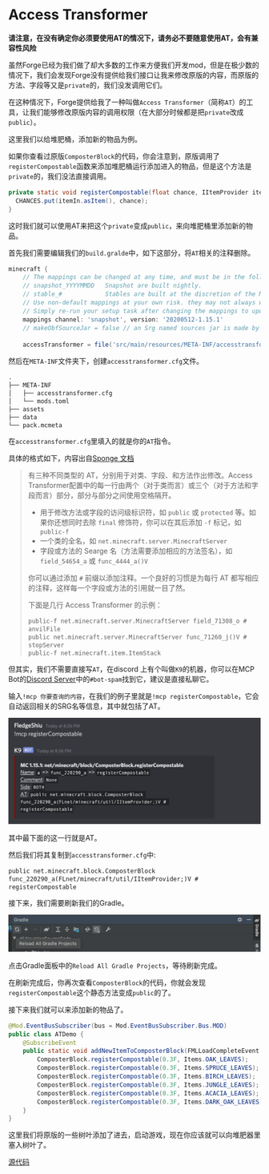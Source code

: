 # Access Transformer

**请注意，在没有确定你必须要使用AT的情况下，请务必不要随意使用AT，会有兼容性风险**

虽然Forge已经为我们做了却大多数的工作来方便我们开发mod，但是在极少数的情况下，我们会发现Forge没有提供给我们接口让我来修改原版的内容，而原版的方法、字段等又是`private`的，我们没发调用它们。

在这种情况下，Forge提供给我了一种叫做`Access Transformer`（简称`AT`）的工具，让我们能够修改原版内容的调用权限（在大部分时候都是把`private`改成`public`）。

这里我们以给堆肥桶，添加新的物品为例。

如果你查看过原版`ComposterBlock`的代码，你会注意到，原版调用了`registerCompostable`函数来添加堆肥桶运行添加进入的物品，但是这个方法是`private`的，我们没法直接调用。

```java
private static void registerCompostable(float chance, IItemProvider itemIn) {
  CHANCES.put(itemIn.asItem(), chance);
}
```

这时我们就可以使用AT来把这个`private`变成`public`，来向堆肥桶里添加新的物品。

首先我们需要编辑我们的`build.gralde`中，如下这部分，将`AT`相关的注释删除。

```groovy
minecraft {
    // The mappings can be changed at any time, and must be in the following format.
    // snapshot_YYYYMMDD   Snapshot are built nightly.
    // stable_#            Stables are built at the discretion of the MCP team.
    // Use non-default mappings at your own risk. they may not always work.
    // Simply re-run your setup task after changing the mappings to update your workspace.
    mappings channel: 'snapshot', version: '20200512-1.15.1'
    // makeObfSourceJar = false // an Srg named sources jar is made by default. uncomment this to disable.

    accessTransformer = file('src/main/resources/META-INF/accesstransformer.cfg')
```

然后在`META-INF`文件夹下，创建`accesstransformer.cfg`文件。

```
.
├── META-INF
│   ├── accesstransformer.cfg
│   └── mods.toml
├── assets
├── data
└── pack.mcmeta
```

在`accesstransformer.cfg`里填入的就是你的`AT`指令。

具体的格式如下，内容出自[Sponge 文档](https://docs.spongepowered.org/stable/zh-CN/plugin/internals/access-transformers.html)

> 有三种不同类型的 AT，分别用于对类、字段、和方法作出修改。Access Transformer配置中的每一行由两个（对于类而言）或三个（对于方法和字段而言）部分，部分与部分之间使用空格隔开。
>
> - 用于修改方法或字段的访问级标识符，如 `public` 或 `protected` 等。如果你还想同时去除 `final` 修饰符，你可以在其后添加 `-f` 标记，如 `public-f`
> - 一个类的全名，如 `net.minecraft.server.MinecraftServer`
> - 字段或方法的 Searge 名（方法需要添加相应的方法签名），如 `field_54654_a` 或 `func_4444_a()V`
>
> 你可以通过添加 `#` 前缀以添加注释。一个良好的习惯是为每行 AT 都写相应的注释，这样每一个字段或方法的引用就一目了然。
>
> 下面是几行 Access Transformer 的示例：
>
> ```
> public-f net.minecraft.server.MinecraftServer field_71308_o # anvilFile
> public net.minecraft.server.MinecraftServer func_71260_j()V # stopServer
> public-f net.minecraft.item.ItemStack
> ```

但其实，我们不需要直接写`AT`，在discord 上有个叫做`K9`的机器，你可以在MCP Bot的[Discord Server](https://discord.gg/h4whGT9 )中的`#bot-spam`找到它，建议是直接私聊它。

输入`!mcp 你要查询的内容`，在我们的例子里就是`!mcp registerCompostable`，它会自动返回相关的SRG名等信息，其中就包括了AT。

![image-20200619212440509](intro.assets/image-20200619212440509.png)

其中最下面的这一行就是AT。

然后我们将其复制到`accesstransformer.cfg`中:

```
public net.minecraft.block.ComposterBlock func_220290_a(FLnet/minecraft/util/IItemProvider;)V # registerCompostable
```

接下来，我们需要刷新我们的Gradle。

![image-20200619212602433](intro.assets/image-20200619212602433.png)

点击Gradle面板中的`Reload All Gradle Projects`，等待刷新完成。

在刷新完成后，你再次查看`ComposterBlock`的代码，你就会发现`registerCompostable`这个静态方法变成`public`的了。

接下来我们就可以来添加新的物品了。

```java
@Mod.EventBusSubscriber(bus = Mod.EventBusSubscriber.Bus.MOD)
public class ATDemo {
    @SubscribeEvent
    public static void addNewItemToComposterBlock(FMLLoadCompleteEvent event) {
        ComposterBlock.registerCompostable(0.3F, Items.OAK_LEAVES);
        ComposterBlock.registerCompostable(0.3F, Items.SPRUCE_LEAVES);
        ComposterBlock.registerCompostable(0.3F, Items.BIRCH_LEAVES);
        ComposterBlock.registerCompostable(0.3F, Items.JUNGLE_LEAVES);
        ComposterBlock.registerCompostable(0.3F, Items.ACACIA_LEAVES);
        ComposterBlock.registerCompostable(0.3F, Items.DARK_OAK_LEAVES);
    }
}
```

这里我们将原版的一些树叶添加了进去，启动游戏，现在你应该就可以向堆肥器里塞入树叶了。

[源代码](https://github.com/FledgeXu/NeutrinoSourceCode/tree/master/src/main/java/com/tutorial/neutrino/at)